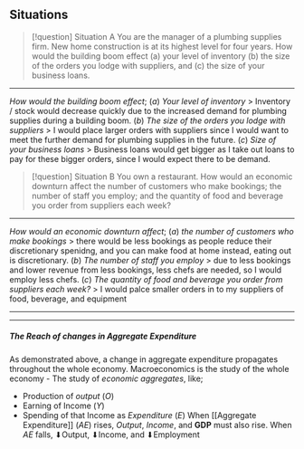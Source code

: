 ## Situations


>[!question] Situation A
>You are the manager of a plumbing supplies firm. New home construction is at its highest level for four years. How would the building boom effect (a) your level of inventory (b) the size of the orders you lodge with suppliers, and (c) the size of your business loans.
---

*How would the building boom effect*;
(*a*) *Your level of inventory* > Inventory / stock would decrease quickly due to the increased demand for plumbing supplies during a building boom.
(*b*) *The size of the orders you lodge with suppliers* > I would place larger orders with suppliers since I would want to meet the further demand for plumbing supplies in the future.
(*c*) *Size of your business loans* > Business loans would get bigger as I take out loans to pay for these bigger orders, since I would expect there to be demand.

>[!question] Situation B
>You own a restaurant. How would an economic downturn affect the number of customers who make bookings; the number of staff you employ; and the quantity of food and beverage you order from suppliers each week?
---

*How would an economic downturn affect*;
(*a*) *the number of customers who make bookings* > there would be less bookings as people reduce their discretionary spenidng, and you can make food at home instead, eating out is discretionary.
(*b*) *The number of staff you employ* > due to less bookings and lower revenue from less bookings, less chefs are needed, so I would employ less chefs.
(*c*) *The quantity of food and beverage you order from suppliers each week?* > I would palce smaller orders in to my suppliers of food, beverage, and equipment
<hr>

---

##### The Reach of changes in Aggregate Expenditure
As demonstrated above, a change in aggregate expenditure propagates throughout the whole economy. Macroeconomics is the study of the whole economy - The study of *economic aggregates*, like;
- Production of *output* (*O*)
- Earning of Income (*Y*)
- Spending of that Income as *Expenditure* (*E*)
When [[Aggregate Expenditure]] (*AE*) rises, *Output*, *Income*, and **GDP** must also rise. When *AE* falls, ⬇Output, ⬇Income, and ⬇Employment
